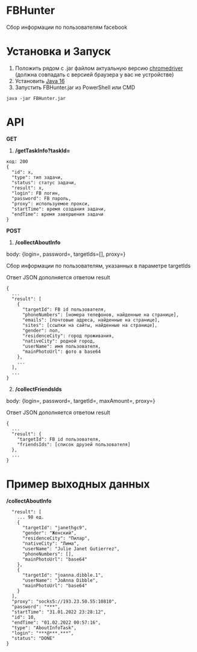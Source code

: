 # FBHunter

Сбор информации по пользователям facebook

# Установка и Запуск

1. Положить рядом с .jar файлом актуальную версию [chromedriver](https://chromedriver.storage.googleapis.com/index.html) (должна совпадать с версией браузера у вас не устройстве)
2. Установить [Java 16](https://www.oracle.com/java/technologies/javase/jdk16-archive-downloads.html)
3. Запустить FBHunter.jar из PowerShell или CMD
```
java -jar FBHunter.jar
```

# API

**GET**

1. **/getTaskInfo?taskId=**
```
код: 200
{
  "id": x,
  "type": тип задачи,
  "status": статус задачи,
  "result": x,
  "login": FB логин,
  "password": FB пароль,
  "proxy": используемое прокси,
  "startTime": время создания задачи,
  "endTime": время завершения задачи
}
```

**POST**

1. **/collectAboutInfo**

body: {login=, password=, targetIds=[], proxy=}

Сбор информации по пользователям, указанных в параметре targetIds

Ответ JSON дополняется ответом result
```
{
  ...
  "result": [
    {
      "targetId": FB id пользователя,
      "phoneNumbers": [номера телефонов, найденные на странице],
      "emails": [почтовые адреса, найденные на странице],
      "sites": [ссылки на сайты, найденные на странице],
      "gender": пол,
      "residenceCity": город проживания,
      "nativeCity": родной город,
      "userName": имя пользователя,
      "mainPhotoUrl": фото в base64
    },
    ...
  ],
  ...
}
```
2. **/collectFriendsIds**

body: {login=, password=, targetId=, maxAmount=, proxy=}

Ответ JSON дополняется ответом result
```
{
  ...
  "result": {
    "targetId": FB id пользователя,
    "friendsIds": [список друзей пользователя]
  },
  ...
}
```

# Пример выходных данных
**/collectAboutInfo**
```
  "result": [
    ... 98 ед.
    {
      "targetId": "janethgc9",
      "gender": "Женский",
      "residenceCity": "Пилар",
      "nativeCity": "Лима",
      "userName": "Julie Janet Gutierrez",
      "phoneNumbers": [],
      "mainPhotoUrl": "base64"
    },
    {
      "targetId": "joanna.dibble.1",
      "userName": "JoAnna Dibble",
      "mainPhotoUrl": "base64"
    }
  ],
  "proxy": "socks5://193.23.50.55:10810",
  "password": "***",
  "startTime": "31.01.2022 23:28:12",
  "id": 10,
  "endTime": "01.02.2022 00:57:16",
  "type": "AboutInfoTask",
  "login": "***@***.***",
  "status": "DONE"
}
```
